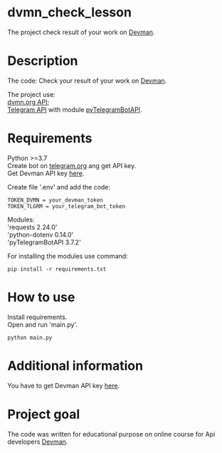 # dvmn_check_lesson
The project check result of your work on [Devman](http://dvmn.org). 


# Description
The code: 
Check your result of your work on [Devman](http://dvmn.org).

The project use:  
[dvmn.org API](https://dvmn.org/api/docs/);  
[Telegram API](https://core.telegram.org/bots/api) with module [pyTelegramBotAPI](https://github.com/python-telegram-bot/python-telegram-bot/wiki/Introduction-to-the-API).
  


# Requirements
Python >=3.7  
Create bot on [telegram.org](https://t.me/botfather) ang get API key.  
Get Devman API key [here](https://dvmn.org/api/docs/).

Create file '.env' and add the code:
```
TOKEN_DVMN = your_devman_token
TOKEN_TLGRM = your_telegram_bot_token
```

Modules:  
'requests 2.24.0'   
'python-dotenv 0.14.0'  
'pyTelegramBotAPI 3.7.2'  

For installing the modules use command:
```
pip install -r requirements.txt	
```


# How to use

Install requirements.  
Open and run 'main.py'.
```
python main.py	
```


# Additional information
You have to get Devman API key [here](https://dvmn.org/api/docs/).  

# Project goal

The code was written for educational purpose on online course for Api developers [Devman](http://dvmn.org). 

